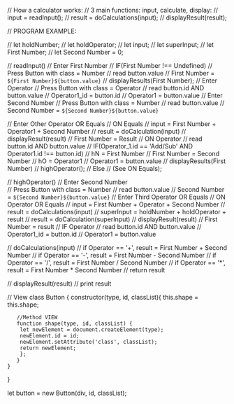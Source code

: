 // How a calculator works:
// 3 main functions: input, calculate, display:
    // input = readInput();
    // result = doCalculations(input);
    // displayResult(result);

// PROGRAM EXAMPLE:

// let holdNumber;
// let holdOperator;
// let input;
// let superInput;
// let First Number;
// let Second Number = 0;

// readInput()
//  Enter First Number
    // IF(First Number !== Undefined)
    <!-- First Number = ''; -->
    // Press Button with class = Number
        // read button.value
        // First Number = `${First Number}${button.value}`
        // displayResults(First Number);
        <!-- // First Number += button.value -->
//  Enter Operator
    // Press Button with class = Operator
        // read button.id AND button.value
        // Operator1_id = button.id
        // Operator1 = button.value
//  Enter Second Number
    // Press Button with class = Number
        // read button.value
        // Second Number = `${Second Number}${button.value}`

// Enter Other Operator OR Equals 
    // ON Equals
        // input = First Number + Operator1 + Second Number
        // result = doCalculation(input)
        // displayResult(result)
        // First Number = Result
    // ON Operator
        // read button.id AND button.value
        // IF(Operator_1.id == 'Add/Sub' AND Operator1.id !== button.id)
            // hN = First Number
            // First Number = Second Number
            // hO = Operator1
            // Operator1 = button.value
            // displayResults(First Number) 
            // highOperator();
        // Else
            // (See ON Equals);


// highOperator()
// Enter Second Number  
    // Press Button with class = Number
    // read button.value
    // Second Number = `${Second Number}${button.value}`
// Enter Third Operator OR Equals
    // ON Operator OR Equals
    // input = First Number + Operator + Second Number
    // result = doCalculations(input)
    // superInput = holdNumber + holdOperator + result
    // result = doCalculation(superInput)
    // displayResult(result)
    // First Number = result
    // IF Operator
        // read button.id AND button.value
        // Operator1_id = button.id
        // Operator1 = button.value 


// doCalculations(input)
//  if Operator == '+', result = First Number + Second Number
//  if Operator == '-', result = First Number - Second Number
//  if Operator == '/', result = First Number / Second Number
//  if Operator == '*', result = First Number * Second Number
//  return result


// displayResult(result)
    // print result







// View
class Button {
    constructor(type, id, classList){
        this.shape = this.shape;
       
       //Method VIEW
       function shape(type, id, classList) {
        let newElement = document.createElement(type);
        newElement.id = id;
        newElement.setAttribute('class', classList);
        return newElement;
        };
       }
    }
}

let button = new Button(div, id, classList);